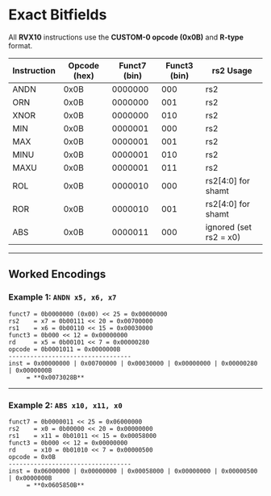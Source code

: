# Exact Bitfields

All **RVX10** instructions use the **CUSTOM-0 opcode (0x0B)** and **R-type** format.

| Instruction | Opcode (hex) | Funct7 (bin) | Funct3 (bin) | rs2 Usage |
|--------------|---------------|---------------|---------------|------------|
| ANDN | 0x0B | 0000000 | 000 | rs2 |
| ORN  | 0x0B | 0000000 | 001 | rs2 |
| XNOR | 0x0B | 0000000 | 010 | rs2 |
| MIN  | 0x0B | 0000001 | 000 | rs2 |
| MAX  | 0x0B | 0000001 | 001 | rs2 |
| MINU | 0x0B | 0000001 | 010 | rs2 |
| MAXU | 0x0B | 0000001 | 011 | rs2 |
| ROL  | 0x0B | 0000010 | 000 | rs2[4:0] for shamt |
| ROR  | 0x0B | 0000010 | 001 | rs2[4:0] for shamt |
| ABS  | 0x0B | 0000011 | 000 | ignored (set rs2 = x0) |

---

## Worked Encodings

### Example 1: `ANDN x5, x6, x7`

```
funct7 = 0b0000000 (0x00) << 25 = 0x00000000
rs2    = x7 = 0b00111 << 20 = 0x00700000
rs1    = x6 = 0b00110 << 15 = 0x00030000
funct3 = 0b000 << 12 = 0x00000000
rd     = x5 = 0b00101 << 7 = 0x00000280
opcode = 0b0001011 = 0x0000000B
----------------------------------
inst = 0x00000000 | 0x00700000 | 0x00030000 | 0x00000000 | 0x00000280 | 0x0000000B  
     = **0x0073028B**
```

---

### Example 2: `ABS x10, x11, x0`

```
funct7 = 0b0000011 << 25 = 0x06000000
rs2    = x0 = 0b00000 << 20 = 0x00000000
rs1    = x11 = 0b01011 << 15 = 0x00058000
funct3 = 0b000 << 12 = 0x00000000
rd     = x10 = 0b01010 << 7 = 0x00000500
opcode = 0x0B
----------------------------------
inst = 0x06000000 | 0x00000000 | 0x00058000 | 0x00000000 | 0x00000500 | 0x0000000B  
     = **0x0605850B**
```